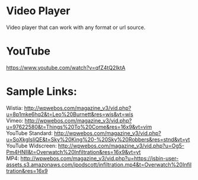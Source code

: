 # Video Player
Video player that can work with any format or url source.
# YouTube  
https://www.youtube.com/watch?v=qfZ4tQ2IktA  
# Sample Links:  
Wistia: http://wpwebos.com/magazine_v3/vid.php?u=8p1mke6hq2&t=Leo%20Burnett&res=wis&vt=wis  
Vimeo: http://wpwebos.com/magazine_v3/vid.php?u=97622580&t=Things%20To%20Come&res=16x9&vt=vim  
YouTube Standard: http://wpwebos.com/magazine_v3/vid.php?u=SoXkgIsIiQE&t=Sky%20King%20-%20Sky%20Robbers&res=stnd&vt=yt  
YouTube Widscreen: http://wpwebos.com/magazine_v3/vid.php?u=Og5-Pm4HNlI&t=Overwatch%20Infiltration&res=16x9&vt=yt  
MP4: http://wpwebos.com/magazine_v3/vid.php?u=https://jsbin-user-assets.s3.amazonaws.com/ipodscott/infiltration.mp4&t=Overwatch%20Infiltration&res=16x9
